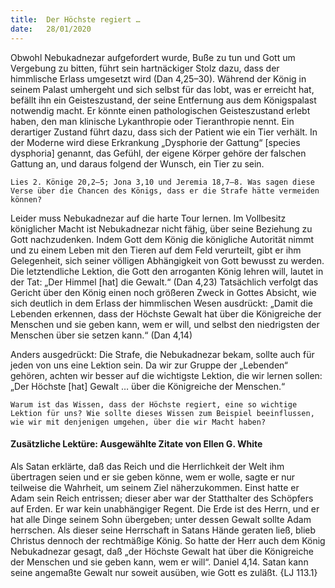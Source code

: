 ```yaml
---
title:  Der Höchste regiert …
date:   28/01/2020
---
```


Obwohl Nebukadnezar aufgefordert wurde, Buße zu tun und Gott um Vergebung zu bitten, führt sein hartnäckiger Stolz dazu, dass der himmlische Erlass umgesetzt wird (Dan 4,25–30). Während der König in seinem Palast umhergeht und sich selbst für das lobt, was er erreicht hat, befällt ihn ein Geisteszustand, der seine Entfernung aus dem Königspalast notwendig macht. Er könnte einen pathologischen Geisteszustand erlebt haben, den man klinische Lykanthropie oder Tieranthropie nennt. Ein derartiger Zustand führt dazu, dass sich der Patient wie ein Tier verhält. In der Moderne wird diese Erkrankung „Dysphorie der Gattung“ [species dysphoria] genannt, das Gefühl, der eigene Körper gehöre der falschen Gattung an, und daraus folgend der Wunsch, ein Tier zu sein.

`Lies 2. Könige 20,2–5; Jona 3,10 und Jeremia 18,7–8. Was sagen diese Verse über die Chancen des Königs, dass er die Strafe hätte vermeiden können?`

Leider muss Nebukadnezar auf die harte Tour lernen. Im Vollbesitz königlicher Macht ist Nebukadnezar nicht fähig, über seine Beziehung zu Gott nachzudenken. Indem Gott dem König die königliche Autorität nimmt und zu einem Leben mit den Tieren auf dem Feld verurteilt, gibt er ihm Gelegenheit, sich seiner völligen Abhängigkeit von Gott bewusst zu werden. Die letztendliche Lektion, die Gott den arroganten König lehren will, lautet in der Tat: „Der Himmel [hat] die Gewalt.“ (Dan 4,23) Tatsächlich verfolgt das Gericht über den König einen noch größeren Zweck in Gottes Absicht, wie sich deutlich in dem Erlass der himmlischen Wesen ausdrückt: „Damit die Lebenden erkennen, dass der Höchste Gewalt hat über die Königreiche der Menschen und sie geben kann, wem er will, und selbst den niedrigsten der Menschen über sie setzen kann.“ (Dan 4,14)

Anders ausgedrückt: Die Strafe, die Nebukadnezar bekam, sollte auch für jeden von uns eine Lektion sein. Da wir zur Gruppe der „Lebenden“ gehören, achten wir besser auf die wichtigste Lektion, die wir lernen sollen: „Der Höchste [hat] Gewalt … über die Königreiche der Menschen.“

`Warum ist das Wissen, dass der Höchste regiert, eine so wichtige Lektion für uns? Wie sollte dieses Wissen zum Beispiel beeinflussen, wie wir mit denjenigen umgehen, über die wir Macht haben?`

#### Zusätzliche Lektüre: Ausgewählte Zitate von Ellen G. White

Als Satan erklärte, daß das Reich und die Herrlichkeit der Welt ihm übertragen seien und er sie geben könne, wem er wolle, sagte er nur teilweise die Wahrheit, um seinem Ziel näherzukommen. Einst hatte er Adam sein Reich entrissen; dieser aber war der Statthalter des Schöpfers auf Erden. Er war kein unabhängiger Regent. Die Erde ist des Herrn, und er hat alle Dinge seinem Sohn übergeben; unter dessen Gewalt sollte Adam herrschen. Als dieser seine Herrschaft in Satans Hände geraten ließ, blieb Christus dennoch der rechtmäßige König. So hatte der Herr auch dem König Nebukadnezar gesagt, daß „der Höchste Gewalt hat über die Königreiche der Menschen und sie geben kann, wem er will“. Daniel 4,14. Satan kann seine angemaßte Gewalt nur soweit ausüben, wie Gott es zuläßt. {LJ 113.1}